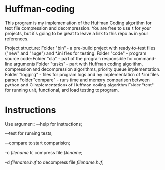 # Huffman-coding

This program is my implementation of the Huffman Coding algorithm for text file compression and decompression.
You are free to use it for your projects, but it`s going to be great to leave a link to this repo as in your references.

Project structure:
    Folder "bin" - a pre-build project with ready-to-test files ("new" 
    and "huge") and *.ini files for testing.
    Folder "code" - program source code:
        Folder "cla" - part of the program responsible for command- 
    	line arguments
    	Folder "tasks" - part with Huffman coding algorithm, 
    	compression and decompression algorithms, priority queue 
    	implementation.
    	Folder "logging" - files for program logs and my implementation 
    	of *.ini files parser
    	Folder "compare" - runs time and memory comparison between  
    	python and C implementations of Huffman coding algorithm
    	Folder "test" - for running unit, functional, and load testing to 
    	program.

# Instructions

Use argument:
--help for instructions;

--test for running tests;

--compare to start comparision;

-c *filename* to compress file *filename*;

-d *filename.huf* to decompress file *filename.huf*;

